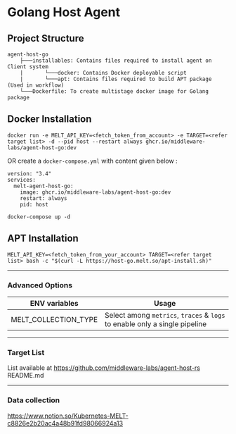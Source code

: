 # Golang Host Agent

## Project Structure
```text
agent-host-go
    ├───installables: Contains files required to install agent on Client system
    |       └───docker: Contains Docker deployable script
    |       └───apt: Contains files required to build APT package (Used in workflow)
    └───Dockerfile: To create multistage docker image for Golang package
```

## Docker Installation
```
docker run -e MELT_API_KEY=<fetch_token_from_account> -e TARGET=<refer target list> -d --pid host --restart always ghcr.io/middleware-labs/agent-host-go:dev
```
OR create a `docker-compose.yml` with content given below :
```
version: "3.4"
services:  
  melt-agent-host-go:
    image: ghcr.io/middleware-labs/agent-host-go:dev
    restart: always
    pid: host
```
```
docker-compose up -d
```

## APT Installation

```
MELT_API_KEY=<fetch_token_from_your_account> TARGET=<refer target list> bash -c "$(curl -L https://host-go.melt.so/apt-install.sh)"
```
____________________________________________

### Advanced Options 


| ENV variables         | Usage            
| -------------         | ------------- 
| MELT_COLLECTION_TYPE          | Select among `metrics`, `traces` & `logs` to enable only a single pipeline
____________________________________________

### Target List

List available at https://github.com/middleware-labs/agent-host-rs README.md

----------------------------------------------

### Data collection
https://www.notion.so/Kubernetes-MELT-c8826e2b20ac4a48b91fd98066924a13
